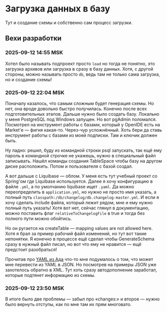 # Загрузка данных в базу

Тут и создание схемы и собственно сам процесс загрузки.

## Вехи разработки

### 2025-09-12 14:55 MSK

Хотел было называть подпроект просто `load` но тогда не понятно, это загрузка архивов или загрузка в сразу в базу данных. Хотя, с другой стороны, можно называть просто `db`, ведь там не только сама загрузка, но и создание схемы!

### 2025-09-12 22:04 MSK

Поначалу казалось, что самым сложным будет генерация схемы. Но нет, она вроде довольно быстро получилась.
Конечно после всех подготовительных этапов.
Дальше нужно было создать базу. Локально у меня PostgreSQL под Windows запущен. Но вот pgAdmin поломался. 
Посмотрел на инструмент работы с базами, который у OpenIDE есть на Market'е — фигня какая-то. Через-чур усложнённый.
Хоть бери да ставь инструмент работы с базами из моей подписки. Там и ключик должен быть.

Ну ладно: решил, буду из командной строки psql запускать, так ещё ему пароль в командной строчке не укажешь, нужно в специальный файл записывать.
Нашёл команды создания TableSpace чтобы базу на другом диске расположить. Потом и пользователя с базой создал.

А вот дальше с Liquibase — облом. У меня есть тут учебный проект со Spring'ом где Liquibase используется. Далее я хочу конфигурацию в файле `.yml`, а по умолчанию liquibase ищет `.yaml`.
Да можно переопределить в `application.yml`, но нужно не просто имя указать, а полный путь `classpath:/db/changelog/db.changelog-master.yml`.
И если я хочу сделать include файла, который лежит рядом, мне и ему нужно полный путь указать! Хотя вот нет, сейчас глянул в документацию, можно поставить флаг `relativeToChangelogFile` в true и тогда без полного пути можно обойтись.

Но он ругается на createTable — mapping values are not allowed here. Хотя я брал за пример рабочий файл изменений, но тут вот такие непонятки.
Я конечно в процессе ещё сделал чтобы GenerateSchema сразу в нужный файл писал, но вот что ему не нравится — ещё предстоит разобраться!

Прочитав про [YAML из Ада](https://habr.com/ru/articles/710414/) что-то мне подумалось о том, что может мне перевести из YAML в JSON. Но посмотрев на примеры JSON уже захотелось обратно в XML. Тут хоть сразу автодополнение заработал, которые подтянет информацию из схемы.

### 2025-09-12 23:50 MSK

В итоге было две проблемы — забыл про «changes:» и второе — нужно было вернуть отступы, как по мне там их прям многовато.
